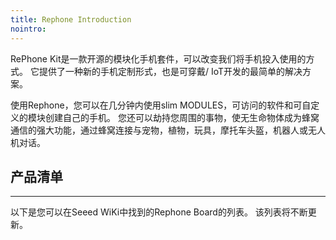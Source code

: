 ```yaml
---
title: Rephone Introduction
nointro:
---
```


RePhone Kit是一款开源的模块化手机套件，可以改变我们将手机投入使用的方式。 它提供了一种新的手机定制形式，也是可穿戴/ IoT开发的最简单的解决方案。

使用Rephone，您可以在几分钟内使用slim MODULES，可访问的软件和可自定义的模块创建自己的手机。 您还可以劫持您周围的事物，使无生命物体成为蜂窝通信的强大功能，通过蜂窝连接与宠物，植物，玩具，摩托车头盔，机器人或无人机对话。


## 产品清单
---
以下是您可以在Seeed WiKi中找到的Rephone Board的列表。 该列表将不断更新。


